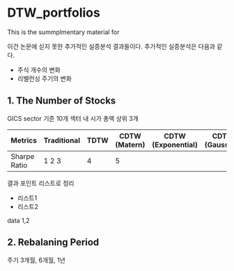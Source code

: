 # DTW_portfolios

 This is the summplmentary material for 

 이건 논문에 싣지 못한 추가적인 실증분석 결과들이다. 
 추가적인 실증분석은 다음과 같다. 
 - 주식 개수의 변화
 - 리밸런싱 주기의 변화

## 1. The Number of Stocks

GICS sector 기준 10개 섹터 내 시가 총액 상위 3개

| Metrics | Traditional | TDTW | CDTW (Matern) | CDTW (Exponential) |CDTW (Gaussian)|
|--|--|--|--|--|--|
|Sharpe Ratio|1 2 3|4|5|

결과 포인트 리스트로 정리
- 리스트1
- 리스트2

data 1,2 




## 2. Rebalaning Period
주기 3개월, 6개월, 1년



